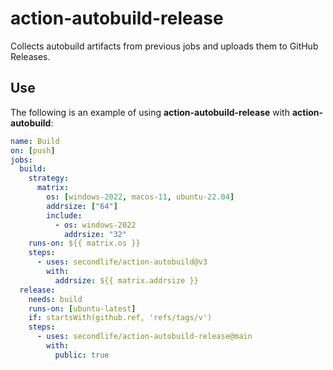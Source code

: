 # action-autobuild-release

Collects autobuild artifacts from previous jobs and uploads them to GitHub Releases.

## Use

The following is an example of using **action-autobuild-release** with
**action-autobuild**:

```yaml
name: Build
on: [push]
jobs:
  build:
    strategy:
      matrix:
        os: [windows-2022, macos-11, ubuntu-22.04]
        addrsize: ["64"]
        include:
          - os: windows-2022
            addrsize: "32"
    runs-on: ${{ matrix.os }}
    steps:
      - uses: secondlife/action-autobuild@v3
        with:
          addrsize: ${{ matrix.addrsize }}
  release:
    needs: build
    runs-on: [ubuntu-latest]
    if: startsWith(github.ref, 'refs/tags/v')
    steps:
      - uses: secondlife/action-autobuild-release@main
        with:
          public: true
```
